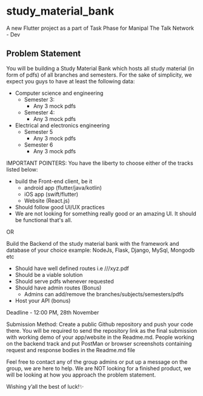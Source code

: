 # study_material_bank

A new Flutter project as a part of Task Phase for Manipal The Talk Network - Dev

## Problem Statement

You will be building a Study Material Bank which hosts all study material (in form of pdfs) of all branches and semesters. For the sake of simplicity, we expect you guys to have at least the following data:
- Computer science and engineering
    - Semester 3:
        - Any 3 mock pdfs
    - Semester 4:
        - Any 3 mock pdfs
- Electrical and electronics engineering
    - Semester 5
        - Any 3 mock pdfs
    - Semester 6
        - Any 3 mock pdfs

IMPORTANT POINTERS:
You have the liberty to choose either of the tracks listed below:
-  build the Front-end client, be it
    - android app (flutter/java/kotlin)
    - iOS app (swift/flutter)
    - Website (React.js)
- Should follow good UI/UX practices
-  We are not looking for something really good or an amazing UI. It should be functional that's all.

OR

Build the Backend of the study material bank with the framework and database of your choice example: NodeJs, Flask, Django, MySql, Mongodb etc
- Should have well defined routes i.e <stream>/<subject>/<semester>/xyz.pdf
- Should be a viable solution
- Should serve pdfs whenever requested
- Should have admin routes (Bonus)
    - Admins can add/remove the branches/subjects/semesters/pdfs
- Host your API (bonus)



Deadline - 12:00 PM, 28th November

Submission Method: Create a public Github repository and push your code there. You will be required to send the repository link as the final submission with working demo of your app/website in the Readme.md. People working on the backend track and put PostMan or browser screenshots containing request and response bodies in the Readme.md file

Feel free to contact any of the group admins or put up a message on the group, we are here to help. We are NOT looking for a finished product, we will be looking at how you approach the problem statement.

Wishing y’all the best of luck!✨